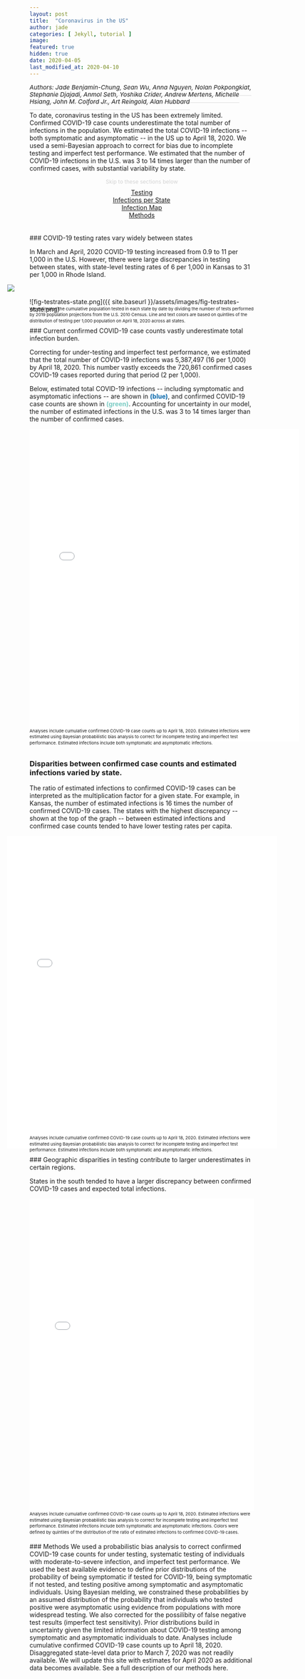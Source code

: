```yaml
---
layout: post
title:  "Coronavirus in the US"
author: jade
categories: [ Jekyll, tutorial ]
image: 
featured: true
hidden: true
date: 2020-04-05
last_modified_at: 2020-04-10
---
```


<div class="post-top-meta">
	<span style="font-size: 0.85rem; font-style: italic; border-bottom: 1px solid rgba(0, 0, 0, .125); margin-bottom: 10px; padding-bottom: 10px; font-family: -apple-system,BlinkMacSystemFont,'Segoe UI',Roboto,'Helvetica Neue',Arial,sans-serif,'Apple Color Emoji','Segoe UI Emoji','Segoe UI Symbol','Noto Color Emoji';">Authors: Jade Benjamin-Chung, Sean Wu, Anna Nguyen, Nolan Pokpongkiat, Stephanie Djajadi, Anmol Seth, Yoshika Crider, Andrew Mertens, Michelle Hsiang, John M. Colford Jr., Art Reingold, Alan Hubbard</span>
</div>


To date, coronavirus testing in the US has been extremely limited. Confirmed COVID-19 case counts underestimate the total number of infections in the population. We estimated the total COVID-19 infections -- both symptomatic and asymptomatic -- in the US up to April 18, 2020. We used a semi-Bayesian approach to correct for bias due to incomplete testing and imperfect test performance. We estimated that the number of COVID-19 infections in the U.S. was 3 to 14 times larger than the number of confirmed cases, with substantial variability by state.


<style scoped>

	@media (max-width: 994px) {
	    .btn-group-resp {
		    -ms-flex-direction: column;
		    flex-direction: column;
		    -ms-flex-pack: center;
		    justify-content: center !important;
	    }

	    .btn-group-first {
	    	border-bottom-right-radius: 0;
    		border-bottom-left-radius: 0;
    		border-top-right-radius: 0.25rem !important;
    		margin-left: -1px !important;
	    }

	    .btn-group-last {
	    	border-top-right-radius: 0;
    		border-top-left-radius: 0;
    		border-bottom-left-radius: 0.25rem !important;
	    }
	}
</style>

<div style="text-align: center;">
	<div style="font-size: 12px; color:lightgray; margin-bottom: 8px;">Skip to these sections below</div>
	<div class="btn-group-resp btn-group text-center text-md-left">
	    <div class="btn btn-outline-success"><a href="#test">Testing</a></div>
	    <div class="btn btn-outline-success btn-group-first"><a href="#state">Infections per State</a></div>
	    <div class="btn btn-outline-success"><a href="#map">Infection Map</a></div>
	    <div class="btn btn-outline-success btn-group-last"><a href="#methods">Methods</a></div>
	</div>
</div>

<br>
<br>



<div id="test"></div>
### COVID-19 testing rates vary widely between states

In March and April, 2020 COVID-19 testing increased from 0.9 to 11 per 1,000 in the U.S. However, tthere were large discrepancies in testing between states, with state-level testing rates of 6 per 1,000 in Kansas to 31 per 1,000 in Rhode Island.


<div style="width:120%; margin-left:-10%;">
	<img src="assets/images/fig-testrates-state.png"></img>
</div>

![fig-testrates-state.png]({{ site.baseurl }}/assets/images/fig-testrates-state.png)



<div class="post-top-meta" style="line-height: 0.85rem; position: relative;">
	<span style="font-size: 0.6rem; top: -50px; font-family: -apple-system,BlinkMacSystemFont,'Segoe UI',Roboto,'Helvetica Neue',Arial,sans-serif,'Apple Color Emoji','Segoe UI Emoji','Segoe UI Symbol','Noto Color Emoji'; position: absolute; top: -30px; margin-bottom: 20px;">
		We estimated the cumulative population tested in each state by date by dividing the number of tests performed by 2019 population projections from the U.S. 2010 Census. Line and text colors are based on quintiles of the distribution of testing per 1,000 population on April 18, 2020 across all states. 
	</span>
</div>

<br>


<div id="state"></div>
### Current confirmed COVID-19 case counts vastly underestimate total infection burden.

Correcting for under-testing and imperfect test performance, we estimated that the total number of COVID-19 infections was 5,387,497 (16 per 1,000) by April 18, 2020. This number vastly exceeds the 720,861 confirmed cases COVID-19 cases reported during that period (2 per 1,000). 

Below, estimated total COVID-19 infections -- including symptomatic and asymptomatic infections -- are shown in <span style="color:#0868ac; font-weight:bold;">(blue)</span>, and confirmed COVID-19 case counts are shown in <span style="color:#7bccc4; font-weight:bold;">(green)</span>. Accounting for uncertainty in our model, the number of estimated infections in the U.S. was 3 to 14 times larger than the number of confirmed cases. 

<div style="width:120%;">
	<iframe src="{{ site.baseurl }}/assets/images/fig-usa-state-cases-bar-obs.html" style="max-width:100%; width:100%; height: 700px; border-width: 0px;"></iframe>
</div>


<div class="post-top-meta" style="line-height: 0.85rem; position: relative;">
	<span style="font-size: 0.6rem; top: -50px; font-family: -apple-system,BlinkMacSystemFont,'Segoe UI',Roboto,'Helvetica Neue',Arial,sans-serif,'Apple Color Emoji','Segoe UI Emoji','Segoe UI Symbol','Noto Color Emoji'; position: absolute; top: -30px; margin-bottom: 20px;">
		Analyses include cumulative confirmed COVID-19 case counts up to April 18, 2020. Estimated infections were estimated using Bayesian probabilistic bias analysis to correct for incomplete testing and imperfect test performance. Estimated infections include both symptomatic and asymptomatic infections. 
	</span>
</div>

<br>


### Disparities between confirmed case counts and estimated infections varied by state.

The ratio of estimated infections to confirmed COVID-19 cases can be interpreted as the multiplication factor for a given state. For example, in Kansas, the number of estimated infections is 16 times the number of confirmed COVID-19 cases. The states with the highest discrepancy -- shown at the top of the graph -- between estimated infections and confirmed case counts tended to have lower testing rates per capita. 

<div style="width:120%; margin-left:-10%;">
	<iframe src="{{ site.baseurl }}/assets/images/fig-usa-state-cases-bar-ratio.html" style="max-width:100%; width:100%; height: 700px; border-width: 0px;"></iframe>
</div>


<div class="post-top-meta" style="line-height: 0.85rem; position: relative;">
	<span style="font-size: 0.6rem; top: -50px; font-family: -apple-system,BlinkMacSystemFont,'Segoe UI',Roboto,'Helvetica Neue',Arial,sans-serif,'Apple Color Emoji','Segoe UI Emoji','Segoe UI Symbol','Noto Color Emoji'; position: absolute; top: -30px; margin-bottom: 20px;">
		Analyses include cumulative confirmed COVID-19 case counts up to April 18, 2020. Estimated infections were estimated using Bayesian probabilistic bias analysis to correct for incomplete testing and imperfect test performance. Estimated infections include both symptomatic and asymptomatic infections. 
	</span>
</div>

<br>



<div id="map"></div>
### Geographic disparities in testing contribute to larger underestimates in certain regions. 

States in the south tended to have a larger discrepancy between confirmed COVID-19 cases and expected total infections.

<div style="width:100%;">
	<iframe src="{{ site.baseurl }}/assets/images/fig-map-usa-state-exp-obs-ratio.html" style="max-width:100%; width:100%; height: 700px; border-width: 0px;"></iframe>
</div>


<div class="post-top-meta" style="line-height: 0.85rem;">
	<span style="margin-bottom: 20px; font-size: 0.6rem; font-family: -apple-system,BlinkMacSystemFont,'Segoe UI',Roboto,'Helvetica Neue',Arial,sans-serif,'Apple Color Emoji','Segoe UI Emoji','Segoe UI Symbol','Noto Color Emoji';">
		Analyses include cumulative confirmed COVID-19 case counts up to April 18, 2020. Estimated infections were estimated using Bayesian probabilistic bias analysis to correct for incomplete testing and imperfect test performance. Estimated infections include both symptomatic and asymptomatic infections. Colors were defined by quintiles of the distribution of the ratio of estimated infections to confirmed COVID-19 cases.
	</span>
</div>

<br>




<!-- ### Interactive Shiny App Example

<iframe src="https://nnpok.shinyapps.io/grading-app/" width="100%" height="400px" style="border-width: 0px;"></iframe> -->

<div id="methods"></div>
### Methods
We used a probabilistic bias analysis to correct confirmed COVID-19 case counts for under testing, systematic testing of individuals with moderate-to-severe infection, and imperfect test performance. We used the best available evidence to define prior distributions of the probability of being symptomatic if tested for COVID-19, being symptomatic if not tested, and testing positive among symptomatic and asymptomatic individuals. Using Bayesian melding, we constrained these probabilities by an assumed distribution of the probability that individuals who tested positive were asymptomatic using evidence from populations with more widespread testing. We also corrected for the possilibity of false negative test results (imperfect test sensitivity). Prior distributions build in uncertainty given the limited information about COVID-19 testing among symptomatic and asymptomatic individuals to date. Analyses include cumulative confirmed COVID-19 case counts up to April 18, 2020. Disaggregated state-level data prior to March 7, 2020 was not readily available. We will update this site with estimates for April 2020 as additional data becomes available. See a full description of our methods here. 





